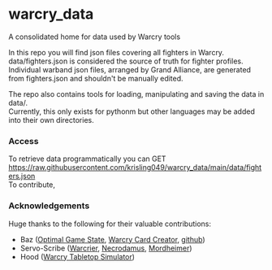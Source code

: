 # warcry_data
A consolidated home for data used by Warcry tools

In this repo you will find json files covering all fighters in Warcry.
data/fighters.json is considered the source of truth for fighter profiles.  
Individual warband json files, arranged by Grand Alliance, are generated from fighters.json and shouldn't be manually edited.  

The repo also contains tools for loading, manipulating and saving the data in data/.  
Currently, this only exists for pythonm but other languages may be added into their own directories.

###   Access
To retrieve data programmatically you can GET https://raw.githubusercontent.com/krisling049/warcry_data/main/data/fighters.json  
To contribute, 

###  Acknowledgements
Huge thanks to the following for their valuable contributions:
- Baz ([Optimal Game State](https://www.youtube.com/@optimalgamestate), [Warcry Card Creator](https://barrysheppard.github.io/warcry-card-creator/), [github](https://github.com/barrysheppard))
- Servo-Scribe ([Warcrier](https://warcrier.net/), [Necrodamus](https://necrodamus.org/), [Mordheimer](https://mordheimer.net/))
- Hood ([Warcry Tabletop Simulator](https://steamcommunity.com/sharedfiles/filedetails/?id=2923487353))
